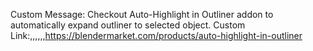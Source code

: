 Custom Message: Checkout Auto-Highlight in Outliner addon to automatically expand outliner to selected object.
Custom Link:,,,,,,https://blendermarket.com/products/auto-highlight-in-outliner
